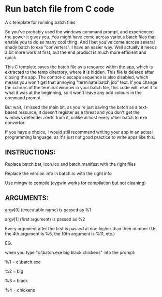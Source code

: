 # Run batch file from C code
A c template for running batch files

So you've probably used the windows command prompt, and experienced the power it gives you. You might have come across various batch files that enable you to do so many cool thing. And I bet you've come across several shady batch to exe "converters". I have an easier way. Well actually it needs a bit more work at first, but the end product is much more efficient and quick

This C template saves the batch file as a resource within the app, which is extracted to the temp directory, where it is hidden. This file is deleted after closing the app. The control-c escape sequence is also disabled, which means you won't get that annoying "terminate batch job" text. If you change the colours of the terminal window in your batch file, this code will reset it to what it was at the beginning, so it won't leave any odd colours in the command prompt.

But wait, I missed the main bit, as you're just saving the batch as a text-based resource, it doesn't register as a threat and you don't get the windows defender alerts from it, unlike almost every other batch to exe convertor.

If you have a choice, I would still recommend writing your app in an actual programming language, as it's just not good practice to write apps like this.

## INSTRUCTIONS: 

Replace batch.bat, icon.ico and batch.manifest with the right files

Replace the version info in batch.rc with the right info

Use mingw to compile (cygwin works for compilation but not cleaning)


## ARGUMENTS:

argv[0] (executable name) is passed as %1

argv[1] (first argument) is passed as %2

Every argument after the first is passed at one higher than their number (I.E. the 4th argument is %5, the 10th argument is %11, etc.)


EG.

when you type "c:\batch.exe big black chickens" into the prompt:

%1 = c:\batch.exe

%2 = big

%3 = black

%4 = chickens
